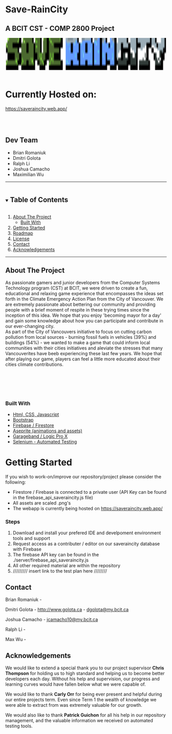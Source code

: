 # Save-RainCity
A BCIT CST - COMP 2800 Project
-------
<!-- PROJECT LOGO GOES HERE -->

<p align="center">
  <a href="https://github.com/DmitriGolota/Save-RainCity">
    <img src="./assets/logo1.png" alt="Logo" width="500" height="100">
  </a>
<br><br>

# Currently Hosted on:
https://saveraincity.web.app/

<br><br>

## Dev Team

- Brian Romaniuk
- Dmitri Golota
- Ralph Li
- Joshua Camacho
- Maximilian Wu
---

<!--
Template for parts of our Readme:
        I found this code on https://github.com/othneildrew/Best-README-Template
-->

<details open="open">
  <summary><h2 style="display: inline-block">Table of Contents</h2></summary>
  <ol>
    <li>
      <a href="#about-the-project">About The Project</a>
      <ul>
        <li><a href="#built-with">Built With</a></li>
      </ul>
    </li>
    <li>
      <a href="#getting-started">Getting Started</a>
    </li>
    <li><a href="#roadmap">Roadmap</a></li>
    <li><a href="#license">License</a></li>
    <li><a href="#contact">Contact</a></li>
    <li><a href="#acknowledgements">Acknowledgements</a></li>
  </ol>
</details>

---

## About The Project

As passionate gamers and junior developers from the Computer Systems Technology program (CST) at BCIT, we were driven to create a fun, educational and relaxing game experience that encompasses the ideas set forth in the Climate Emergency Action Plan from the City of Vancouver. We are extremely passionate about bettering our community and providing people with a brief moment of respite in these trying times since the inception of this idea. We hope that you enjoy 'becoming mayor for a day' and gain some knowledge about how you can participate and contribute in our ever-changing city.<br>As part of the City of Vancouvers initiative to focus on cutting carbon pollution from local sources - burning fossil fuels in 
vehicles (39%) and buildings (54%) - we wanted to make a game that could inform local communities with their cities initiatives and aleviate the stresses that many Vancouverites have beeb experiencing these last few years. We hope that after playing our game, players can feel a little more educated about their cities climate contributions. 

<br><br>
------

### Built With

<!-- Insert Technologies/ API's / Libraries here-->
* [Html, CSS, Javascript]()
* [Bootstrap](https://getbootstrap.com/)
* [Firebase / Firestore](https://firebase.google.com/)
* [Aseprite (animations and assets)](https://www.aseprite.org/)
* [Garageband / Logic Pro X](https://www.apple.com/ca/logic-pro/)
* [Selenium - Automated Testing](https://www.selenium.dev/documentation/en/)

<!-- Information for github cloning-->

# Getting Started

If you wish to work-on/improve our repository/project please consider the following:

- Firestore / Firebase is connected to a private user (API Key can be found in the firebase_api_saveraincity.js file)
- All assets are scaled .png's
- The webapp is currently being hosted on https://saveraincity.web.app/

### Steps

1. Download and install your prefered IDE and develpoment environment tools and support
2. Request access as a contributer / editor on our saveraincity database with Firebase
3. The firebase API key can be found in the ./server/firebase_api_saveraincity.js 
4. All other required material are within the repository
5. ///////// insert link to the test plan here ////////

<!-- CONTACT INFORMATION -->
## Contact

Brian Romaniuk - 

Dmitri Golota - http://www.golota.ca - dgolota@my.bcit.ca

Joshua Camacho - jcamacho10@my.bcit.ca

Ralph Li - 

Max Wu - 

## Acknowledgements

We would like to extend a special thank you to our project supervisor **Chris Thompson** for holding us to high standard and helping us to become better developers each day. Without his help and supervision, our progress and learning curves would
have fallen below what we were capable of. 

We would like to thank **Carly Orr** for being ever present and helpful during our entire projects term. Even since Term 1 the wealth of knowledge we were able to extract from was extremely valuable for our growth.

We would also like to thank **Patrick Guichon** for all his help in our repository management, and the valuable information we received on automated testing tools.

